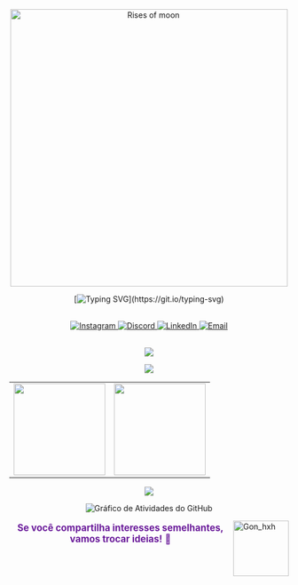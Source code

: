 <div align="center">
    <img src="https://i.imgur.com/xNp7Wys.jpeg" width="500" alt="Rises of moon">
</div>

<div align="center">
  
[![Typing SVG](https://readme-typing-svg.herokuapp.com/?color=00FF7F&size=35&center=true&vCenter=true&width=1000&lines=+Bem+vindo,+Meu+nome+é+Ryan+Rodrigues!)](https://git.io/typing-svg)

<br>

<!-- Redes Sociais com tamanho um pouco maior -->
<a href="https://instagram.com/ryan.ditko">
  <img src="https://img.shields.io/badge/Instagram-000000.svg?style=flat&logo=Instagram&logoColor=00FF7F" alt="Instagram"/>
</a>
<a href="https://discord.gg/gibrasil">
  <img src="https://img.shields.io/badge/Discord-000000.svg?style=flat&logo=discord&logoColor=00FF7F" alt="Discord"/>
</a>
<a href="https://www.linkedin.com/in/ryan-rodrigues-592a27313">
  <img src="https://img.shields.io/badge/LinkedIn-000000.svg?style=flat&logo=linkedin&logoColor=00FF7F" alt="LinkedIn"/>
</a>
<a href="mailto:yryurodriguess@gmail.com">
  <img src="https://img.shields.io/badge/Email-000000.svg?style=flat&logo=gmail&logoColor=00FF7F" alt="Email"/>
</a>

</div>

<br>

<div align="center">
    <p>
        <img src="https://skillicons.dev/icons?i=notion,vscode,git,figma,kali,arch,linux" />
    </p>
    <p>
        <img src="https://skillicons.dev/icons?i=python,js, docker, nodejs,aws,mysql" />
    </p>
</div>

<div align="center">
    <table>
        <tr>
            <td>
                <img src="https://github-readme-stats.vercel.app/api?username=Ryanditko&theme=dark&hide_border=false&include_all_commits=true&count_private=true&show_icons=true&bg_color=000000&title_color=00FF7F&text_color=FFFFFF&hide=contribs" height="165"/>
            </td>
            <td>
                <img src="https://github-readme-stats.vercel.app/api/top-langs/?username=Ryanditko&layout=compact&theme=dark&hide_border=false&bg_color=000000&title_color=0effa3&text_color=FFFFFF" height="165"/>
            </td>
        </tr>
    </table>

<img src="https://github-profile-trophy.vercel.app/?username=Ryanditko&theme=matrix&no-frame=true&no-bg=true&margin-w=10" />

![Gráfico de Atividades do GitHub](https://github-readme-activity-graph.vercel.app/graph?username=Ryanditko&theme=github-compact&bg_color=000000&color=00FF7F&line=0effa3&point=ffffff&area=true&hide_border=true)

</div>

<img align="right" src="https://imgur.com/FaTOxix.png" alt="Gon_hxh" style="min-width: 100px; max-width: 100px; width: 100px;">

<div align="center">
  <p style="font-size: 1.2em; color: #6a1b9a;">
    <strong>Se você compartilha interesses semelhantes, vamos trocar ideias!</strong> 📗
  </p>
</div>
